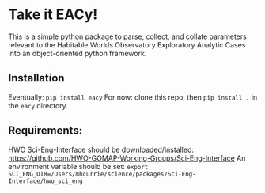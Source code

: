 # Take it EACy!

This is a simple python package to parse, collect, and collate parameters relevant to the Habitable Worlds Observatory Exploratory Analytic Cases into an object-oriented python framework. 

## Installation
Eventually: `pip install eacy`
For now: clone this repo, then `pip install .` in the `eacy` directory.

## Requirements:
HWO Sci-Eng-Interface should be downloaded/installed: https://github.com/HWO-GOMAP-Working-Groups/Sci-Eng-Interface
An environment variable should be set:
`export SCI_ENG_DIR=/Users/mhcurrie/science/packages/Sci-Eng-Interface/hwo_sci_eng`
